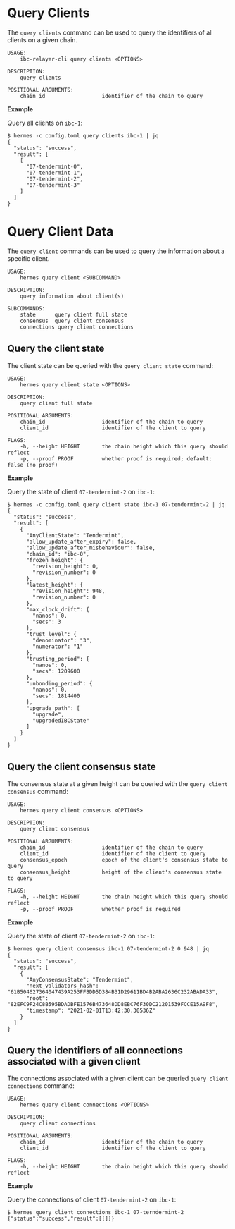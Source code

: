 # Query Clients
The `query clients` command can be used to query the identifiers of all clients on a given chain.

```shell
USAGE:
    ibc-relayer-cli query clients <OPTIONS>

DESCRIPTION:
    query clients

POSITIONAL ARGUMENTS:
    chain_id                  identifier of the chain to query
```

__Example__

Query all clients on `ibc-1`:

```shell
$ hermes -c config.toml query clients ibc-1 | jq
{
  "status": "success",
  "result": [
    [
      "07-tendermint-0",
      "07-tendermint-1",
      "07-tendermint-2",
      "07-tendermint-3"
    ]
  ]
}
```

# Query Client Data
The `query client` commands can be used to query the information about a specific client.

```shell
USAGE:
    hermes query client <SUBCOMMAND>

DESCRIPTION:
    query information about client(s)

SUBCOMMANDS:
    state      query client full state
    consensus  query client consensus
    connections query client connections
```

## Query the client state
The client state can be queried with the `query client state` command:

```shell
USAGE:
    hermes query client state <OPTIONS>

DESCRIPTION:
    query client full state

POSITIONAL ARGUMENTS:
    chain_id                  identifier of the chain to query
    client_id                 identifier of the client to query

FLAGS:
    -h, --height HEIGHT       the chain height which this query should reflect
    -p, --proof PROOF         whether proof is required; default: false (no proof)
```

__Example__

Query the state of client `07-tendermint-2` on `ibc-1`:

```shell
$ hermes -c config.toml query client state ibc-1 07-tendermint-2 | jq
{
  "status": "success",
  "result": [
    {
      "AnyClientState": "Tendermint",
      "allow_update_after_expiry": false,
      "allow_update_after_misbehaviour": false,
      "chain_id": "ibc-0",
      "frozen_height": {
        "revision_height": 0,
        "revision_number": 0
      },
      "latest_height": {
        "revision_height": 948,
        "revision_number": 0
      },
      "max_clock_drift": {
        "nanos": 0,
        "secs": 3
      },
      "trust_level": {
        "denominator": "3",
        "numerator": "1"
      },
      "trusting_period": {
        "nanos": 0,
        "secs": 1209600
      },
      "unbonding_period": {
        "nanos": 0,
        "secs": 1814400
      },
      "upgrade_path": [
        "upgrade",
        "upgradedIBCState"
      ]
    }
  ]
}
```

## Query the client consensus state
The consensus state at a given height can be queried with the `query client consensus` command:

```shell
USAGE:
    hermes query client consensus <OPTIONS>

DESCRIPTION:
    query client consensus

POSITIONAL ARGUMENTS:
    chain_id                  identifier of the chain to query
    client_id                 identifier of the client to query
    consensus_epoch           epoch of the client's consensus state to query
    consensus_height          height of the client's consensus state to query

FLAGS:
    -h, --height HEIGHT       the chain height which this query should reflect
    -p, --proof PROOF         whether proof is required
```

__Example__

Query the state of client `07-tendermint-2` on `ibc-1`:

```shell
$ hermes query client consensus ibc-1 07-tendermint-2 0 948 | jq
{
  "status": "success",
  "result": [
    {
      "AnyConsensusState": "Tendermint",
      "next_validators_hash": "61B504627364047439A253FFBDD5D384B31D29611BD4B2ABA2636C232ABADA33",
      "root": "82EFC9F24C8B595BDADBFE1576B473648DD8EBC76F30DC21201539FCCE15A9F8",
      "timestamp": "2021-02-01T13:42:30.30536Z"
    }
  ]
}
```

## Query the identifiers of all connections associated with a given client 
The connections associated with a given client can be queried `query client connections` command:

```shell
USAGE:
    hermes query client connections <OPTIONS>

DESCRIPTION:
    query client connections

POSITIONAL ARGUMENTS:
    chain_id                  identifier of the chain to query
    client_id                 identifier of the client to query

FLAGS:
    -h, --height HEIGHT       the chain height which this query should reflect
```

__Example__

Query the connections of client `07-tendermint-2` on `ibc-1`:

```shell
$ hermes query client connections ibc-1 07-terndermint-2
{"status":"success","result":[[]]}
```
